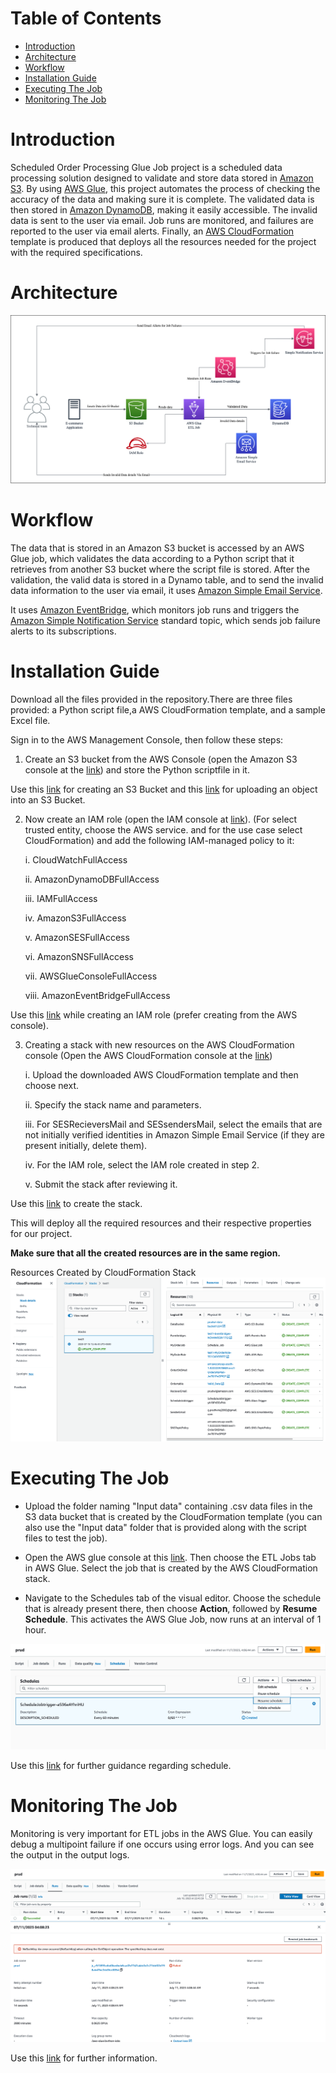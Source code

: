 Table of Contents
=================

   * [Introduction](#introduction)
   * [Architecture](#Architecture)
   * [Workflow](#Workflow)
   * [Installation Guide](#Installation_Guide)
   * [Executing The Job](#Executing_the_Job)
   * [Monitoring The Job](#Monitoring_the_Job)
<a name="introduction"></a>
# Introduction
Scheduled Order Processing Glue Job project is a scheduled data processing solution designed to validate and store data stored in [Amazon S3](https://aws.amazon.com/s3/). By using [AWS Glue](https://aws.amazon.com/glue/), this project automates the process of checking the accuracy of the data and making sure it is complete. The validated data is then stored in [Amazon DynamoDB](https://aws.amazon.com/pm/dynamodb/?trk=1e5631f8-a3e1-45eb-8587-22803d0da70e&sc_channel=ps&ef_id=CjwKCAjw2K6lBhBXEiwA5RjtCTasM40BbrnZWBwFbm5bvdQguyPwuHx23xzlchSYo6j34mmcn0X2oxoCxiAQAvD_BwE:G:s&s_kwcid=AL!4422!3!536393613268!e!!g!!amazon%20dynamodb!11539699824!109299643181), making it easily accessible. The invalid data is sent to the user via email. Job runs are monitored, and failures are reported to the user via email alerts. Finally, an [AWS CloudFormation](https://aws.amazon.com/cloudformation/) template is produced that deploys all the resources needed for the project with the required specifications.



<a name="Architecture"></a>
# Architecture
![GlueJobArchitecture!](https://github.com/Pruthviraj374/Scheduled-Order-Processing-Glue-Job/blob/1accf27678cd19a4de0c88187bf51ec5fb167221/doc/GlueJobArchitecture.png)
<a name="Workflow"></a>
# Workflow
The data that is stored in an Amazon S3 bucket is accessed by an AWS Glue job, which validates the data according to a Python script that it retrieves from another S3 bucket where the script file is stored. After the validation, the valid data is stored in a Dynamo table, and to send the invalid data information to the user via email, it uses [Amazon Simple Email Service](https://aws.amazon.com/ses/). 

  It uses [Amazon EventBridge](https://aws.amazon.com/eventbridge/), which monitors job runs and triggers the [Amazon Simple Notification Service](https://aws.amazon.com/sns/) standard topic, which sends job failure alerts to its subscriptions.

<a name="Installation_Guide"></a>
# Installation Guide
Download all the files provided in the repository.There are three files provided: a Python script file,a AWS CloudFormation template, and a sample Excel file.

Sign in to the AWS Management Console, then follow these steps:

 1. Create an S3 bucket from the AWS Console (open the Amazon S3 console at the [link](https://console.aws.amazon.com/s3/)) and store the Python scriptfile in it.
 
 Use this [link](https://docs.aws.amazon.com/AmazonS3/latest/userguide/creating-bucket.html) for creating an S3 Bucket and this [link](https://docs.aws.amazon.com/AmazonS3/latest/userguide/uploading-an-object-bucket.html) for uploading an object into an S3 Bucket.

 2. Now create an IAM role (open the IAM console at [link](https://console.aws.amazon.com/iam/)). (For select trusted entity, choose the AWS service. and for the use case select CloudFormation) and add the following IAM-managed policy to it:

    i. CloudWatchFullAccess

    ii. AmazonDynamoDBFullAccess

    iii. IAMFullAccess

    iv. AmazonS3FullAccess

    v. AmazonSESFullAccess

    vi. AmazonSNSFullAccess

    vii. AWSGlueConsoleFullAccess

    viii. AmazonEventBridgeFullAccess

Use this [link](https://docs.aws.amazon.com/IAM/latest/UserGuide/id_roles_create_for-service.html) while creating an IAM role (prefer creating from the AWS console).

 3. Creating a stack with new resources on the AWS CloudFormation console (Open the AWS CloudFormation console at the [link](https://console.aws.amazon.com/cloudformation))

    i. Upload the downloaded AWS CloudFormation template and then choose next.
 
    ii. Specify the stack name and parameters.
 
    iii. For SESRecieversMail and SESsendersMail, select the emails that are not initially verified identities in Amazon Simple Email Service (if they are present initially, delete them).
 
    iv. For the IAM role, select the IAM role created in step 2.

    v. Submit the stack after reviewing it.

Use this [link](https://docs.aws.amazon.com/AWSCloudFormation/latest/UserGuide/cfn-console-create-stack.html) to create the stack.

This will deploy all the required resources and their respective properties for our project.

**Make sure that all the created resources are in the same region.**

Resources Created by CloudFormation Stack
![Stack!](https://github.com/Pruthviraj374/Scheduled-Order-Processing-Glue-Job/blob/c76d28e9e25e229320d2e603cddc30a781f9641c/doc/CloudFormation%20-%20Stack%20test1.png)
<a name="Executing_the_Job"><a/>
# Executing The Job
- Upload the folder naming "Input data" containing .csv data files in the S3 data bucket that is created by the CloudFormation template (you can also use the "Input data" folder that is provided along with the script files to test the job).

- Open the AWS glue console at this [link](https://console.aws.amazon.com/glue/). Then choose the ETL Jobs tab in AWS Glue. Select the job that is created by the AWS CloudFormation stack.

- Navigate to the Schedules tab of the visual editor. Choose the schedule that is already present there, then choose **Action**, followed by  **Resume Schedule**. This activates the AWS Glue Job, now runs at an interval of 1 hour. 

![ScheduleInJob!](https://github.com/Pruthviraj374/Scheduled-Order-Processing-Glue-Job/blob/1accf27678cd19a4de0c88187bf51ec5fb167221/doc/Schedules%20-%20Editor%20-%20AWS%20Glue%20Studio.png)

Use this [link](https://docs.aws.amazon.com/glue/latest/ug/managing-jobs-chapter.html#manage-schedules) for further guidance regarding schedule.

<a name="Monitoring_the_Job"><a/>
# Monitoring The Job
Monitoring is very important for ETL jobs in the AWS Glue. You can easily debug a multipoint failure if one occurs using error logs. And you can see the output in the output logs.

![GlueJobMonitoring!](https://github.com/Pruthviraj374/Scheduled-Order-Processing-Glue-Job/blob/1accf27678cd19a4de0c88187bf51ec5fb167221/doc/Runs%20-%20Editor%20-%20AWS%20Glue%20Studio.png)

Use this [link](https://docs.aws.amazon.com/glue/latest/ug/monitoring-chapter.html) for further information.
